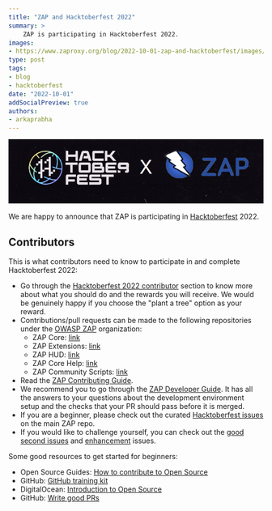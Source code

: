 ```yaml
---
title: "ZAP and Hacktoberfest 2022"
summary: >
    ZAP is participating in Hacktoberfest 2022.
images:
- https://www.zaproxy.org/blog/2022-10-01-zap-and-hacktoberfest/images/Hfest_Badge.png
type: post
tags:
- blog
- hacktoberfest
date: "2022-10-01"
addSocialPreview: true
authors:
- arkaprabha
---
```

![Hacktoberfest X ZAP](images/zap_Hacktoberfest.png)

We are happy to announce that ZAP is participating in [Hacktoberfest](https://hacktoberfest.com/) 2022.

## Contributors
This is what contributors need to know to participate in and complete Hacktoberfest 2022:
- Go through the [Hacktoberfest 2022 contributor](https://hacktoberfest.com/participation/#contributors) section to know more about what you should do and the rewards you will receive. We would be genuinely happy if you choose the "plant a tree" option as your reward.
- Contributions/pull requests can be made to the following repositories under the [OWASP ZAP](https://github.com/zaproxy) organization:
    - ZAP Core: [link](https://github.com/zaproxy/zaproxy)
    - ZAP Extensions: [link](https://github.com/zaproxy/zap-extensions)
    - ZAP HUD: [link](https://github.com/zaproxy/zap-hud)
    - ZAP Core Help: [link](https://github.com/zaproxy/zap-core-help)
    - ZAP Community Scripts: [link](https://github.com/zaproxy/community-scripts)
- Read the [ZAP Contributing Guide](/docs/contribute/).
- We recommend you to go through the [ZAP Developer Guide](/docs/developer/). It has all the answers to your questions about the development environment setup and the checks that your PR should pass before it is merged. 
- If you are a beginner, please check out the curated [Hacktoberfest issues](https://github.com/zaproxy/zaproxy/issues?q=is%3Aopen+is%3Aissue+label%3AHacktoberFest) on the main ZAP repo.
- If you would like to challenge yourself, you can check out the [good second issues](https://github.com/zaproxy/zaproxy/issues?q=is%3Aopen+is%3Aissue+label%3A%22good+second+issue%22) and [enhancement](https://github.com/zaproxy/zaproxy/issues?q=is%3Aopen+is%3Aissue+label%3Aenhancement) issues.

Some good resources to get started for beginners:
 - Open Source Guides: [How to contribute to Open Source](https://opensource.guide/how-to-contribute/)
 - GitHub: [GitHub training kit](https://training.github.com/)
 - DigitalOcean: [Introduction to Open Source](https://www.digitalocean.com/community/tutorial_series/an-introduction-to-open-source)
 - GitHub: [Write good PRs](https://github.blog/2015-01-21-how-to-write-the-perfect-pull-request/)